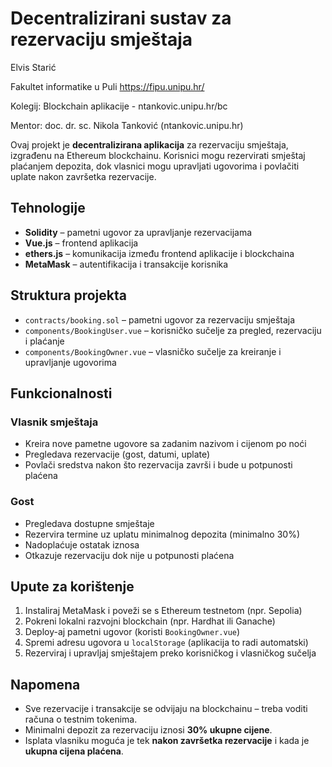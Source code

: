 # Decentralizirani sustav za rezervaciju smještaja

Elvis Starić

Fakultet informatike u Puli https://fipu.unipu.hr/

Kolegij: Blockchain aplikacije - ntankovic.unipu.hr/bc

Mentor: doc. dr. sc. Nikola Tanković (ntankovic.unipu.hr)

Ovaj projekt je **decentralizirana aplikacija** za rezervaciju smještaja, izgrađenu na Ethereum blockchainu. Korisnici mogu rezervirati smještaj plaćanjem depozita, dok vlasnici mogu upravljati ugovorima i povlačiti uplate nakon završetka rezervacije.

## Tehnologije

- **Solidity** – pametni ugovor za upravljanje rezervacijama
- **Vue.js** – frontend aplikacija
- **ethers.js** – komunikacija između frontend aplikacije i blockchaina
- **MetaMask** – autentifikacija i transakcije korisnika

## Struktura projekta

- `contracts/booking.sol` – pametni ugovor za rezervaciju smještaja
- `components/BookingUser.vue` – korisničko sučelje za pregled, rezervaciju i plaćanje
- `components/BookingOwner.vue` – vlasničko sučelje za kreiranje i upravljanje ugovorima

## Funkcionalnosti

### Vlasnik smještaja

- Kreira nove pametne ugovore sa zadanim nazivom i cijenom po noći
- Pregledava rezervacije (gost, datumi, uplate)
- Povlači sredstva nakon što rezervacija završi i bude u potpunosti plaćena

### Gost

- Pregledava dostupne smještaje
- Rezervira termine uz uplatu minimalnog depozita (minimalno 30%)
- Nadoplaćuje ostatak iznosa
- Otkazuje rezervaciju dok nije u potpunosti plaćena

## Upute za korištenje

1. Instaliraj MetaMask i poveži se s Ethereum testnetom (npr. Sepolia)
2. Pokreni lokalni razvojni blockchain (npr. Hardhat ili Ganache)
3. Deploy-aj pametni ugovor (koristi `BookingOwner.vue`)
4. Spremi adresu ugovora u `localStorage` (aplikacija to radi automatski)
5. Rezerviraj i upravljaj smještajem preko korisničkog i vlasničkog sučelja

## Napomena

- Sve rezervacije i transakcije se odvijaju na blockchainu – treba voditi računa o testnim tokenima.
- Minimalni depozit za rezervaciju iznosi **30% ukupne cijene**.
- Isplata vlasniku moguća je tek **nakon završetka rezervacije** i kada je **ukupna cijena plaćena**.
